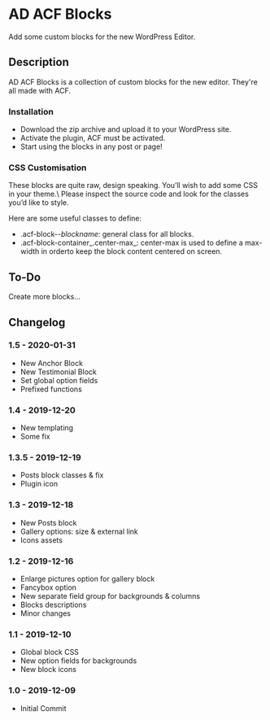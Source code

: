 # AD ACF Blocks

Add some custom blocks for the new WordPress Editor.

## Description

AD ACF Blocks is a collection of custom blocks for the new editor. They're all made with ACF.

### Installation

* Download the zip archive and upload it to your WordPress site. 
* Activate the plugin, ACF must be activated. 
* Start using the blocks in any post or page!

### CSS Customisation

These blocks are quite raw, design speaking. You’ll wish to add some CSS in your theme.\ 
Please inspect the source code and look for the classes you’d like to style.

Here are some useful classes to define:

* .acf-block--_blockname_: general class for all blocks.
* .acf-block-container_.center-max_: center-max is used to define a max-width in orderto keep the block content centered on screen.


## To-Do

Create more blocks…

## Changelog

### 1.5 - 2020-01-31
* New Anchor Block
* New Testimonial Block
* Set global option fields
* Prefixed functions

### 1.4 - 2019-12-20
* New templating
* Some fix

### 1.3.5 - 2019-12-19
* Posts block classes & fix
* Plugin icon

### 1.3 - 2019-12-18
* New Posts block
* Gallery options: size & external link
* Icons assets

### 1.2 - 2019-12-16
* Enlarge pictures option for gallery block
* Fancybox option
* New separate field group for backgrounds & columns
* Blocks descriptions
* Minor changes

### 1.1 - 2019-12-10
* Global block CSS
* New option fields for backgrounds
* New block icons

### 1.0 - 2019-12-09
* Initial Commit